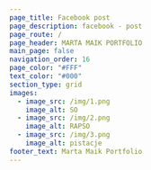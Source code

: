 ```yaml
---
page_title: Facebook post
page_description: facebook - post
page_route: /
page_header: MARTA MAIK PORTFOLIO
main_page: false
navigation_order: 16
page_color: "#FFF"
text_color: "#000"
section_type: grid
images:
  - image_src: /img/1.png
    image_alt: SO
  - image_src: /img/2.png
    image_alt: RAPSO
  - image_src: /img/3.png
    image_alt: pistacje
footer_text: Marta Maik Portfolio
---
```

